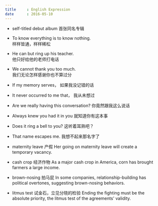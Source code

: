 ```yaml
---
title     : English Expression
date      : 2016-05-10
---
```



- self-titled debut album
  首张同名专辑

- To know everything is to know nothing.  
  样样皆通，样样稀松

- He can but ring up his teacher.  
  他只好给他的老师打电话

- We cannot thank you too much.  
  我们无论怎样感谢你也不算过分

- If my memory serves，
  如果我没记错的话

- It never occurred to me that，
  我从未想过

- Are we really having this conversation?
  你竟然跟我这么说话

- Always knew you had it in you
  就知道你有这本事

- Does it ring a bell to you?
  这听着耳熟吧？

- That name escapes me.
  我想不起来那名字了

- maternity leave  产假
  Her going on maternity leave will create a temporary vacancy.

- cash crop  经济作物
  As a major cash crop in America, corn has brought farmers a large income.

- brown-nosing  拍马屁
  In some companies, relationship-building has political overtones, suggesting brown-nosing behaviors.

- litmus test  试金石，立见分晓的检验
  Ending the fighting must be the absolute priority, the litmus test of the agreements' validity.
